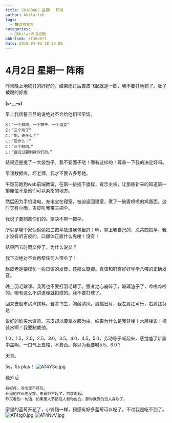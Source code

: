 ```yaml
---
title: 20180402 星期一 阵雨
author: Akilarlxh
tags:
  - 📷自拍警告
categories:
  - 🍬Akilarの泡泡糖
abbrlink: 3f36d671
date: 2018-04-02 18:39:00
---
```

# 4月2日 星期一 阵雨

昨天晚上地铺打的好好的，结果熄灯后吉皮飞起就是一脚，我不要打地铺了。肚子被踢的好疼

**(๑-﹏-๑)**

早上我信誓旦旦的说绝对不会给他们带早饭。
```
X：“一个鲜肉，一个笋干，一个烧卖”
Z：“三个鸡丁”
C：“啊，说什么？”
L：“没什么！”
C：“三个鲜肉。”
L：“我说过要制裁你们的。”
```
结果还是提了一大袋包子。我不要面子哒！哪有这样的！尊重一下我的决定好吗。

早课数据库。坏老师，我才不要去多写她。

午饭前跑到web前端教室，在第一排插下旗标，宣示主权，让那些新来的知道第一排座位不是他们可以染指的地方。

然后因为手机没电，充电宝在寝室，被迫返回寝室，煮了一碗香喷喷的鸡蛋面。这时天有小雨。吉皮叫我带三把伞。

我说了要制裁你们的。坚决不带一把伞。

所以是哪个家伙偷偷把三把伞放进我包里的！哼，算上我自己的，总共四把伞，我才没有听吉皮的。口嫌体正直什么鬼喽！没有！

结果回去时雨又停了。为什么说又？

我下次绝对不会再帮任何人带伞了！

赵皮老是要模仿一些日语的发音，还那么蹩脚。真该和钉宫好好学学八嘎的正确发音。

晚上羽毛球课。我再也不要打羽毛球了。强者之心崩碎了，玻璃渣子了，哗啦哗啦的。哪有这么不讲道理就扣球的。我不要打球了。

回来去超市买点饮料。吾辈书生，胸藏清风，肩挑日月，我左肩扛可乐，右肩扛芬达！

说好的谁买水谁背。吉皮却以要拿衣服为由。结果为什么是我背喽！六层楼诶！桶装水啊！我要制裁他。

1.0，1.5，2.0，2.5，3.0，3.5，4.0，4.5，5.0，劳动号子喊起来，感觉嗑了新盖中盖啊，一口气上五楼，不费劲。你以为我要喊5.5，6.0？

天真。

5s，5s plus！
![AT4Y3q.jpg](https://s2.ax1x.com/2019/04/10/AT4Y3q.jpg)

题外话
```
背好疼，羽毛球不好玩。
计组的作业还没写。东哥对不起了，百度走起。
昨天看到一句话，如果愚人节都没人和你告白，那你就真的没人喜欢了。
```
家里的蓝莓开花了，小铃铛一样，预感有好多蓝莓可以吃了。不过我是吃不到了。
![AT4tg0.jpg](https://s2.ax1x.com/2019/04/10/AT4tg0.jpg)
![AT4NvV.jpg](https://s2.ax1x.com/2019/04/10/AT4NvV.jpg)
